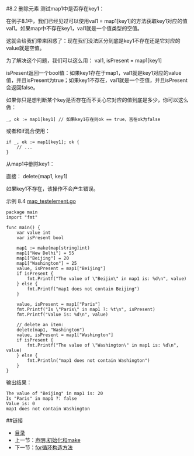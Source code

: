 #8.2 删除元素
测试map1中是否存在key1：

在例子8.1中，我们已经见过可以使用val1 = map1[key1]的方法获取key1对应的值val1。如果map中不存在key1，val1就是一个值类型的空值。

这就会给我们带来困惑了：现在我们没法区分到底是key1不存在还是它对应的value就是空值。

为了解决这个问题，我们可以这么用： val1, isPresent = map1[key1]

isPresent返回一个bool值：如果key1存在于map1，val1就是key1对应的value值，并且isPresent为true；如果key1不存在，val1就是一个空值，并且isPresent会返回false。

如果你只是想判断某个key是否存在而不关心它对应的值到底是多少，你可以这么做：

	_, ok := map1[key1] // 如果key1存在则ok == true，否在ok为false

或者和if混合使用：

	if _, ok := map1[key1]; ok {
		// ...
	}

从map1中删除key1：

直接： delete(map1, key1)

如果key1不存在，该操作不会产生错误。

示例 8.4 [map_testelement.go](exmaples/chapter_8/map_testelement.go)

    package main
    import "fmt"
    
    func main() {
    	var value int
    	var isPresent bool
    
    	map1 := make(map[string]int)
    	map1["New Delhi"] = 55
    	map1["Beijing"] = 20
    	map1["Washington"] = 25
    	value, isPresent = map1["Beijing"]
    	if isPresent {
    		fmt.Printf("The value of \"Beijin\" in map1 is: %d\n", value)
    	} else {
    		fmt.Printf("map1 does not contain Beijing")
    	}
    
    	value, isPresent = map1["Paris"]
    	fmt.Printf("Is \"Paris\" in map1 ?: %t\n", isPresent)
    	fmt.Printf("Value is: %d\n", value)
    
    	// delete an item:
    	delete(map1, "Washington")
    	value, isPresent = map1["Washington"]
    	if isPresent {
    		fmt.Printf("The value of \"Washington\" in map1 is: %d\n", value)
    	} else {
    		fmt.Println("map1 does not contain Washington")
    	}
    }

输出结果：

	The value of "Beijing" in map1 is: 20
	Is "Paris" in map1 ?: false
	Value is: 0
	map1 does not contain Washington

##链接
- [目录](directory.md)
- 上一节：[声明,初始化和make](08.1.md)
- 下一节：[for循环构造方法](08.3.md)